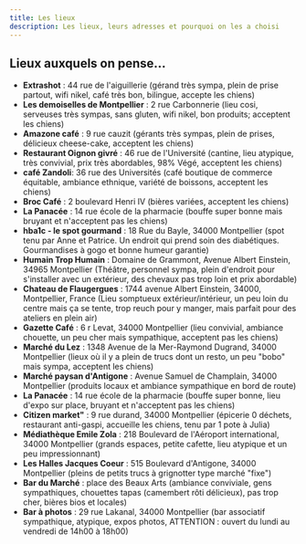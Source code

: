 ```yaml
---
title: Les lieux
description: Les lieux, leurs adresses et pourquoi on les a choisi
---
```


## Lieux auxquels on pense... 
- **Extrashot** : 44 rue de l'aiguillerie (gérand très sympa, plein de prise partout, wifi nikel, café très bon, bilingue, accepte les chiens)  
- **Les demoiselles de Montpellier** : 2 rue Carbonnerie (lieu cosi, serveuses très sympas, sans gluten, wifi nikel, bon produits; acceptent les chiens)  
- **Amazone café** : 9 rue cauzit (gérants très sympas, plein de prises, délicieux cheese-cake, acceptent les chiens)
- **Restaurant Oignon givré** : 46 rue de l'Université (cantine, lieu atypique, très convivial, prix très abordables, 98% Végé, acceptent les chiens)
- **café Zandoli**: 36 rue des Universités (café boutique de commerce équitable, ambiance ethnique, variété de boissons, acceptent les chiens) 
- **Broc Café** : 2 boulevard Henri IV (bières variées, acceptent les chiens)
- **La Panacée** : 14 rue école de la pharmacie (bouffe super bonne mais bruyant et n'acceptent pas les chiens)
- **hba1c - le spot gourmand** : 18 Rue du Bayle, 34000 Montpellier (spot tenu par Anne et Patrice. Un endroit qui prend soin des diabétiques. Gourmandises à gogo et bonne humeur garantie)
- **Humain Trop Humain** : Domaine de Grammont, Avenue Albert Einstein, 34965 Montpellier (Théâtre, personnel sympa, plein d'endroit pour s'installer avec un extérieur, des chevaux pas trop loin et prix abordable)
- **Chateau de Flaugergues** : 1744 avenue Albert Einstein, 34000, Montpellier, France (Lieu somptueux extérieur/intérieur, un peu loin du centre mais ça se tente, trop reuch pour y manger, mais parfait pour des ateliers en plein air)  
- **Gazette Café** : 6 r Levat, 34000 Montpellier (lieu convivial, ambiance chouette, un peu cher mais sympathique, acceptent pas les chiens)
- **Marché du Lez** : 1348 Avenue de la Mer-Raymond Dugrand, 34000 Montpellier (lieux où il y a plein de trucs dont un resto, un peu "bobo" mais sympa, acceptent les chiens)
- **Marché paysan d'Antigone** : Avenue Samuel de Champlain, 34000 Montpellier (produits locaux et ambiance sympathique en bord de route)
- **La Panacée** : 14 rue école de la pharmacie (bouffe super bonne, lieu d'expo sur place, bruyant et n'acceptent pas les chiens)
- **Citizen market"** : 9 rue durand, 34000 Montpellier (épicerie 0 déchets, restaurant anti-gaspi, accueille les chiens, tenu par 1 pote à Julia)
- **Médiathèque Emile Zola** : 218 Boulevard de l'Aéroport international, 34000 Montpellier (grands espaces, petite cafette, lieu atypique et un peu impressionnant)
- **Les Halles Jacques Coeur** : 515 Boulevard d'Antigone, 34000 Montpellier (pleins de petits trucs à grignotter type marché "fixe")
- **Bar du Marché** : place des Beaux Arts (ambiance conviviale, gens sympathiques, chouettes tapas (camembert rôti délicieux), pas trop cher, bières bios et locales)
- **Bar à photos** : 29 rue Lakanal, 34000 Montpellier (bar associatif sympathique, atypique, expos photos, ATTENTION : ouvert du lundi au vendredi de 14h00 à 18h00) 





